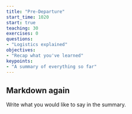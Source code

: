 ```yaml
---
title: "Pre-Departure"
start_time: 1020
start: true
teaching: 30
exercises: 0
questions:
- "Logistics explained"
objectives:
- "Recap what you've learned"
keypoints:
- "A summary of everything so far"
---
```


## Markdown again

Write what you would like to say in the summary.
